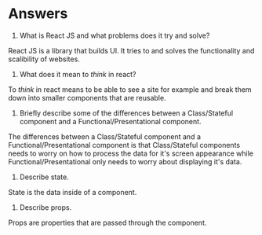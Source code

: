 # Answers

1.  What is React JS and what problems does it try and solve?

React JS is a library that builds UI. It tries to and solves the functionality and scalibility of websites.

1.  What does it mean to _think_ in react?

To _think_ in react means to be able to see a site for example and break them down into smaller components that are reusable.

1.  Briefly describe some of the differences between a Class/Stateful component and a Functional/Presentational component.

The differences between a Class/Stateful component and a Functional/Presentational component is that Class/Stateful components needs to worry on how to process the data for it's screen appearance while Functional/Presentational only needs to worry about displaying it's data.

1.  Describe state.

State is the data inside of a component.

1.  Describe props.

Props are properties that are passed through the component.
